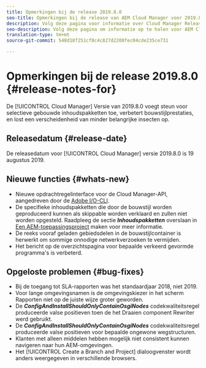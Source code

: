 ```yaml
---
title: Opmerkingen bij de release 2019.8.0
seo-title: Opmerkingen bij de release van AEM Cloud Manager voor 2019.8.0
description: Volg deze pagina voor informatie over Cloud Manager Release 2019.8.0.
seo-description: Volg deze pagina om informatie op te halen voor AEM Cloud Manager Release 2019.8.0.
translation-type: tm+mt
source-git-commit: 548d18f251cf8c4c827d2208fec04cde235ce731

---
```


# Opmerkingen bij de release 2019.8.0 {#release-notes-for}

De [!UICONTROL Cloud Manager] Versie van 2019.8.0 voegt steun voor selectieve gebouwde inhoudspakketten toe, verbetert bouwstijlprestaties, en lost een verscheidenheid van minder belangrijke insecten op.

## Releasedatum {#release-date}

De releasedatum voor [!UICONTROL Cloud Manager] versie 2019.8.0 is 19 augustus 2019.

## Nieuwe functies {#whats-new}

* Nieuwe opdrachtregelinterface voor de Cloud Manager-API, aangedreven door de [Adobe I/O-CLI](https://github.com/adobe/aio-cli-plugin-cloudmanager).
* De specifieke inhoudspakketten die door de bouwstijl worden geproduceerd kunnen als skippable worden verklaard en zullen niet worden opgesteld. Raadpleeg de sectie ***Inhoudspakketten*** overslaan in [Een AEM-toepassingsproject](create-an-application-project.md) maken voor meer informatie.
* De reeks vooraf geladen gebiedsdelen in de bouwstijlcontainer is herwerkt om sommige onnodige netwerkverzoeken te vermijden.
* Het bericht op de overzichtspagina voor bepaalde verkeerd gevormde programma&#39;s is verbeterd.

## Opgeloste problemen {#bug-fixes}

* Bij de toegang tot SLA-rapporten was het standaardjaar 2018, niet 2019.
* Voor lange omgevingsnamen is de omgevingskiezer in het scherm Rapporten niet op de juiste wijze groter geworden.
* De ***ConfigAndInstallShouldOnlyContainOsgiNodes*** codekwaliteitsregel produceerde valse positieven toen de het Draaien component Rewriter werd gebruikt.
* De ***ConfigAndInstallShouldOnlyContainOsgiNodes*** codekwaliteitsregel produceerde valse positieven voor bepaalde ongewone wegstructuren.
* Klanten met alleen middelen hebben mogelijk niet consistent kunnen navigeren naar hun AEM-omgevingen.
* Het [!UICONTROL Create a Branch and Project] dialoogvenster wordt anders weergegeven in verschillende browsers.
